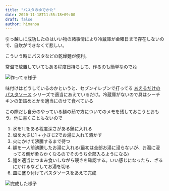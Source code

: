 ```yaml
---
title: "パスタのゆでかた"
date: 2020-11-18T11:55:18+09:00 
draft: false
author: himanoa
---
```


引っ越しに成功したのはいい物の諸事情により冷蔵庫が金曜日まで存在しないので、自炊ができなくて悲しい。

こういう時にパスタなどの乾燥麺が便利。

常温で放置していてもある程度日持ちして、作るのも簡単なのでね

![作ってる様子](https://i.imgur.com/ss2mHEh.jpg)

味付けはどうしているのかというと、セブンイレブンで打ってる [あえるだけのパスタソース](https://7premium.jp/product/search/detail?id=141) シリーズで適当にあえているだけ。冷蔵庫がないので具はシーチキンの缶詰めとかを適当にのせて食べている

この際だし自分のやっている麺の茹で方についてのメモを残しておこうとおもう。他に書くこともないので

1. 水を1Lをある程度深さがある鍋に入れる
2. 塩を大さじ1 + 小さじ2でお湯に入れて溶かす
3. 火にかけて沸騰するまで待つ
4. 麺を一人前沸騰したお湯に入れる(最初は全部お湯に浸らないが、お湯に浸ってる側が柔らかくなるのでそのうち全部入るようになる)
5. 麺を適当につまみ食いしながら硬さを確認する。いい感じになったら、ざるにかけるなどしてお湯を切る
6. 皿に盛り付けてパスタソースをあえて完成

![完成した様子](https://i.imgur.com/mYz84WG.jpg)
